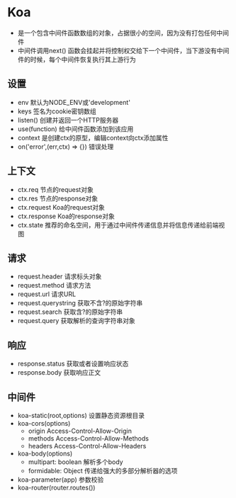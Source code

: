 # Koa
- 是一个包含中间件函数数组的对象，占据很小的空间，因为没有打包任何中间件
- 中间件调用next() 函数会挂起并将控制权交给下一个中间件，当下游没有中间件的时候，每个中间件恢复执行其上游行为

## 设置
- env   默认为NODE_ENV或'development'
- keys  签名为cookie密钥数组
- listen()  创建并返回一个HTTP服务器
- use(function) 给中间件函数添加到该应用
- context   是创建ctx的原型，编辑context向ctx添加属性
- on('error',(err,ctx) => {})  错误处理

## 上下文
- ctx.req   节点的request对象
- ctx.res   节点的response对象
- ctx.request   Koa的request对象
- ctx.response  Koa的response对象
- ctx.state 推荐的命名空间，用于通过中间件传递信息并将信息传递给前端视图

## 请求
- request.header    请求标头对象
- request.method    请求方法
- request.url   请求URL
- request.querystring   获取不含?的原始字符串
- request.search    获取含?的原始字符串
- request.query 获取解析的查询字符串对象

## 响应
- response.status   获取或者设置响应状态
- response.body 获取响应正文

## 中间件
- koa-static(root,options)  设置静态资源根目录
- koa-cors(options) 
  - origin  Access-Control-Allow-Origin
  - methods Access-Control-Allow-Methods
  - headers Access-Control-Allow-Headers 
- koa-body(options)
  - multipart: boolean  解析多个body
  - formidable: Object  传递给强大的多部分解析器的选项
- koa-parameter(app)    参数校验
- koa-router(router.routes())